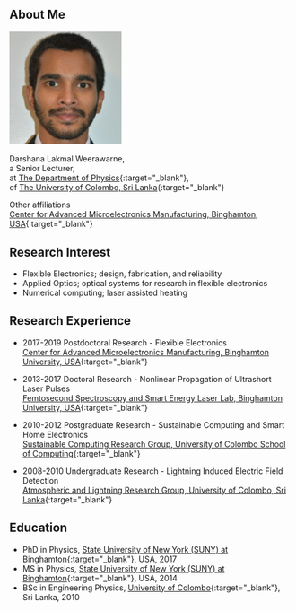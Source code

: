 ## About Me

<img class="profile-picture" src="mypicture.jpg" width="200">

Darshana Lakmal Weerawarne,  
a Senior Lecturer,  
at [The Department of Physics](https://science.cmb.ac.lk/physics/){:target="_blank"},  
of [The University of Colombo, Sri Lanka](https://cmb.ac.lk/){:target="_blank"}   

Other affiliations  
[Center for Advanced Microelectronics Manufacturing, Binghamton, USA](https://www.binghamton.edu/camm/){:target="_blank"}  

## Research Interest
* Flexible Electronics; design, fabrication, and reliability  
* Applied Optics; optical systems for research in flexible electronics  
* Numerical computing; laser assisted heating  

## Research Experience 
* 2017-2019 Postdoctoral Research - Flexible Electronics  
  [Center for Advanced Microelectronics Manufacturing, Binghamton University, USA](https://www.binghamton.edu/camm/){:target="_blank"}  

* 2013-2017 Doctoral Research - Nonlinear Propagation of Ultrashort Laser Pulses  
  [Femtosecond Spectroscopy and Smart Energy Laser Lab, Binghamton University, USA](https://sites.google.com/a/binghamton.edu/bshim/home){:target="_blank"}  

* 2010-2012 Postgraduate Research - Sustainable Computing and Smart Home Electronics  
  [Sustainable Computing Research Group, University of Colombo School of Computing](http://www.scorelab.org/){:target="_blank"}  

* 2008-2010 Undergraduate Research - Lightning Induced Electric Field Detection  
  [Atmospheric and Lightning Research Group, University of Colombo, Sri Lanka](https://science.cmb.ac.lk/physics/research/research-groups/atmospheric-and-lightning-research-group/){:target="_blank"}  

## Education 
* PhD in Physics, [State University of New York (SUNY) at Binghamton](https://www.binghamton.edu/){:target="_blank"}, USA, 2017  
* MS in Physics, [State University of New York (SUNY) at Binghamton](https://www.binghamton.edu/){:target="_blank"}, USA, 2014  
* BSc in Engineering Physics, [University of Colombo](https://cmb.ac.lk/){:target="_blank"}, Sri Lanka, 2010  


